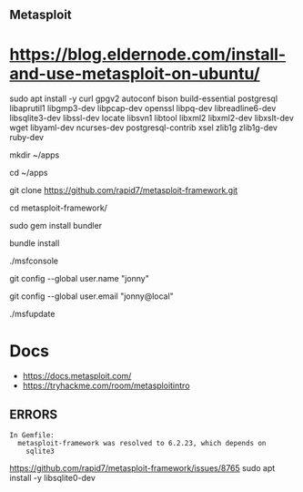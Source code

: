 ## Metasploit

# https://blog.eldernode.com/install-and-use-metasploit-on-ubuntu/

sudo apt install -y curl gpgv2 autoconf bison build-essential postgresql libaprutil1 libgmp3-dev libpcap-dev openssl libpq-dev libreadline6-dev libsqlite3-dev libssl-dev locate libsvn1 libtool libxml2 libxml2-dev libxslt-dev wget libyaml-dev ncurses-dev  postgresql-contrib xsel zlib1g zlib1g-dev ruby-dev

mkdir ~/apps

cd ~/apps

git clone https://github.com/rapid7/metasploit-framework.git

cd metasploit-framework/

sudo gem install bundler

bundle install

./msfconsole

git config --global user.name "jonny"

git config --global user.email "jonny@local"

./msfupdate

# Docs
* https://docs.metasploit.com/
* https://tryhackme.com/room/metasploitintro

## ERRORS

```
In Gemfile:
  metasploit-framework was resolved to 6.2.23, which depends on
    sqlite3
```
https://github.com/rapid7/metasploit-framework/issues/8765
sudo apt install -y libsqlite0-dev 
